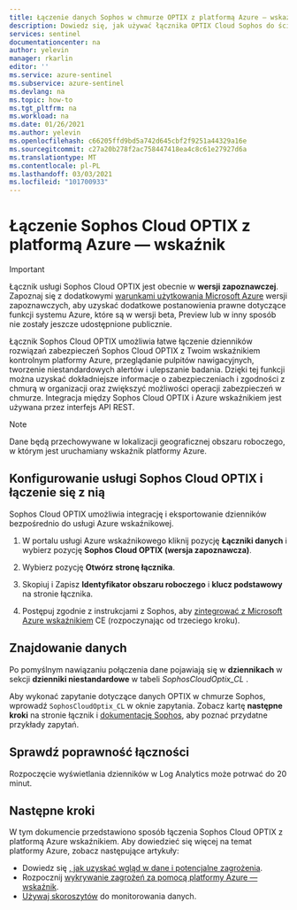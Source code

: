 ```yaml
---
title: Łączenie danych Sophos w chmurze OPTIX z platformą Azure — wskaźnikiem Microsoft Docs
description: Dowiedz się, jak używać łącznika OPTIX Cloud Sophos do ściągania <PRODUCT NAME> dzienników do platformy Azure — wskaźnik. Wyświetlaj <PRODUCT NAME> dane w skoroszytach, twórz Alerty i ulepszaj badanie.
services: sentinel
documentationcenter: na
author: yelevin
manager: rkarlin
editor: ''
ms.service: azure-sentinel
ms.subservice: azure-sentinel
ms.devlang: na
ms.topic: how-to
ms.tgt_pltfrm: na
ms.workload: na
ms.date: 01/26/2021
ms.author: yelevin
ms.openlocfilehash: c66205ffd9bd5a742d645cbf2f9251a44329a16e
ms.sourcegitcommit: c27a20b278f2ac758447418ea4c8c61e27927d6a
ms.translationtype: MT
ms.contentlocale: pl-PL
ms.lasthandoff: 03/03/2021
ms.locfileid: "101700933"
---
```

# <a name="connect-your-sophos-cloud-optix-to-azure-sentinel"></a>Łączenie Sophos Cloud OPTIX z platformą Azure — wskaźnik

> [!IMPORTANT]
> Łącznik usługi Sophos Cloud OPTIX jest obecnie w **wersji zapoznawczej**. Zapoznaj się z dodatkowymi [warunkami użytkowania Microsoft Azure](https://azure.microsoft.com/support/legal/preview-supplemental-terms/) wersji zapoznawczych, aby uzyskać dodatkowe postanowienia prawne dotyczące funkcji systemu Azure, które są w wersji beta, Preview lub w inny sposób nie zostały jeszcze udostępnione publicznie.

Łącznik Sophos Cloud OPTIX umożliwia łatwe łączenie dzienników rozwiązań zabezpieczeń Sophos Cloud OPTIX z Twoim wskaźnikiem kontrolnym platformy Azure, przeglądanie pulpitów nawigacyjnych, tworzenie niestandardowych alertów i ulepszanie badania.  Dzięki tej funkcji można uzyskać dokładniejsze informacje o zabezpieczeniach i zgodności z chmurą w organizacji oraz zwiększyć możliwości operacji zabezpieczeń w chmurze. Integracja między Sophos Cloud OPTIX i Azure wskaźnikiem jest używana przez interfejs API REST.

> [!NOTE]
> Dane będą przechowywane w lokalizacji geograficznej obszaru roboczego, w którym jest uruchamiany wskaźnik platformy Azure.

## <a name="configure-and-connect-sophos-cloud-optix"></a>Konfigurowanie usługi Sophos Cloud OPTIX i łączenie się z nią

Sophos Cloud OPTIX umożliwia integrację i eksportowanie dzienników bezpośrednio do usługi Azure wskaźnikowej.

1. W portalu usługi Azure wskaźnikowego kliknij pozycję **Łączniki danych** i wybierz pozycję **Sophos Cloud OPTIX (wersja zapoznawcza)**.

1. Wybierz pozycję **Otwórz stronę łącznika**.

1. Skopiuj i Zapisz **Identyfikator obszaru roboczego** i **klucz podstawowy** na stronie łącznika.

1. Postępuj zgodnie z instrukcjami z Sophos, aby [zintegrować z Microsoft Azure wskaźnikiem](https://docs.sophos.com/pcg/optix/help/en-us/pcg/optix/tasks/IntegrateAzureSentinel.html) CE (rozpoczynając od trzeciego kroku).

## <a name="find-your-data"></a>Znajdowanie danych

Po pomyślnym nawiązaniu połączenia dane pojawiają się w **dziennikach** w sekcji **dzienniki niestandardowe** w tabeli *SophosCloudOptix_CL* .

Aby wykonać zapytanie dotyczące danych OPTIX w chmurze Sophos, wprowadź `SophosCloudOptix_CL` w oknie zapytania. Zobacz kartę **następne kroki** na stronie łącznik i [dokumentację Sophos](https://docs.sophos.com/pcg/optix/help/en-us/pcg/optix/concepts/ExampleAzureSentinelQueries.html), aby poznać przydatne przykłady zapytań.

## <a name="validate-connectivity"></a>Sprawdź poprawność łączności

Rozpoczęcie wyświetlania dzienników w Log Analytics może potrwać do 20 minut. 

## <a name="next-steps"></a>Następne kroki

W tym dokumencie przedstawiono sposób łączenia Sophos Cloud OPTIX z platformą Azure wskaźnikiem. Aby dowiedzieć się więcej na temat platformy Azure, zobacz następujące artykuły:

- Dowiedz się [, jak uzyskać wgląd w dane i potencjalne zagrożenia](quickstart-get-visibility.md).
- Rozpocznij [wykrywanie zagrożeń za pomocą platformy Azure — wskaźnik](tutorial-detect-threats-built-in.md).
- [Używaj skoroszytów](tutorial-monitor-your-data.md) do monitorowania danych.
